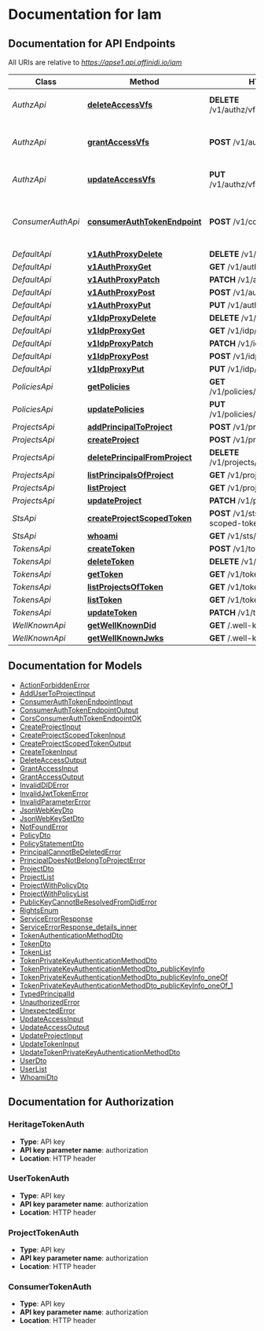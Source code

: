 # Documentation for Iam

<a name="documentation-for-api-endpoints"></a>

## Documentation for API Endpoints

All URIs are relative to *https://apse1.api.affinidi.io/iam*

| Class             | Method                                                                             | HTTP request                                     | Description                             |
| ----------------- | ---------------------------------------------------------------------------------- | ------------------------------------------------ | --------------------------------------- |
| _AuthzApi_        | [**deleteAccessVfs**](Apis/AuthzApi.md#deleteaccessvfs)                            | **DELETE** /v1/authz/vfs/access/{granteeDid}     | delete access of granteeDid             |
| _AuthzApi_        | [**grantAccessVfs**](Apis/AuthzApi.md#grantaccessvfs)                              | **POST** /v1/authz/vfs/access                    | Grant access to the virtual file system |
| _AuthzApi_        | [**updateAccessVfs**](Apis/AuthzApi.md#updateaccessvfs)                            | **PUT** /v1/authz/vfs/access/{granteeDid}        | Update access of granteeDid             |
| _ConsumerAuthApi_ | [**consumerAuthTokenEndpoint**](Apis/ConsumerAuthApi.md#consumerauthtokenendpoint) | **POST** /v1/consumer/oauth2/token               | The Consumer OAuth 2.0 Token Endpoint   |
| _DefaultApi_      | [**v1AuthProxyDelete**](Apis/DefaultApi.md#v1authproxydelete)                      | **DELETE** /v1/auth/{proxy+}                     |                                         |
| _DefaultApi_      | [**v1AuthProxyGet**](Apis/DefaultApi.md#v1authproxyget)                            | **GET** /v1/auth/{proxy+}                        |                                         |
| _DefaultApi_      | [**v1AuthProxyPatch**](Apis/DefaultApi.md#v1authproxypatch)                        | **PATCH** /v1/auth/{proxy+}                      |                                         |
| _DefaultApi_      | [**v1AuthProxyPost**](Apis/DefaultApi.md#v1authproxypost)                          | **POST** /v1/auth/{proxy+}                       |                                         |
| _DefaultApi_      | [**v1AuthProxyPut**](Apis/DefaultApi.md#v1authproxyput)                            | **PUT** /v1/auth/{proxy+}                        |                                         |
| _DefaultApi_      | [**v1IdpProxyDelete**](Apis/DefaultApi.md#v1idpproxydelete)                        | **DELETE** /v1/idp/{proxy+}                      |                                         |
| _DefaultApi_      | [**v1IdpProxyGet**](Apis/DefaultApi.md#v1idpproxyget)                              | **GET** /v1/idp/{proxy+}                         |                                         |
| _DefaultApi_      | [**v1IdpProxyPatch**](Apis/DefaultApi.md#v1idpproxypatch)                          | **PATCH** /v1/idp/{proxy+}                       |                                         |
| _DefaultApi_      | [**v1IdpProxyPost**](Apis/DefaultApi.md#v1idpproxypost)                            | **POST** /v1/idp/{proxy+}                        |                                         |
| _DefaultApi_      | [**v1IdpProxyPut**](Apis/DefaultApi.md#v1idpproxyput)                              | **PUT** /v1/idp/{proxy+}                         |                                         |
| _PoliciesApi_     | [**getPolicies**](Apis/PoliciesApi.md#getpolicies)                                 | **GET** /v1/policies/principals/{principalId}    |                                         |
| _PoliciesApi_     | [**updatePolicies**](Apis/PoliciesApi.md#updatepolicies)                           | **PUT** /v1/policies/principals/{principalId}    |                                         |
| _ProjectsApi_     | [**addPrincipalToProject**](Apis/ProjectsApi.md#addprincipaltoproject)             | **POST** /v1/projects/principals                 |                                         |
| _ProjectsApi_     | [**createProject**](Apis/ProjectsApi.md#createproject)                             | **POST** /v1/projects                            |                                         |
| _ProjectsApi_     | [**deletePrincipalFromProject**](Apis/ProjectsApi.md#deleteprincipalfromproject)   | **DELETE** /v1/projects/principals/{principalId} |                                         |
| _ProjectsApi_     | [**listPrincipalsOfProject**](Apis/ProjectsApi.md#listprincipalsofproject)         | **GET** /v1/projects/principals                  |                                         |
| _ProjectsApi_     | [**listProject**](Apis/ProjectsApi.md#listproject)                                 | **GET** /v1/projects                             |                                         |
| _ProjectsApi_     | [**updateProject**](Apis/ProjectsApi.md#updateproject)                             | **PATCH** /v1/projects/{projectId}               |                                         |
| _StsApi_          | [**createProjectScopedToken**](Apis/StsApi.md#createprojectscopedtoken)            | **POST** /v1/sts/create-project-scoped-token     |                                         |
| _StsApi_          | [**whoami**](Apis/StsApi.md#whoami)                                                | **GET** /v1/sts/whoami                           |                                         |
| _TokensApi_       | [**createToken**](Apis/TokensApi.md#createtoken)                                   | **POST** /v1/tokens                              |                                         |
| _TokensApi_       | [**deleteToken**](Apis/TokensApi.md#deletetoken)                                   | **DELETE** /v1/tokens/{tokenId}                  |                                         |
| _TokensApi_       | [**getToken**](Apis/TokensApi.md#gettoken)                                         | **GET** /v1/tokens/{tokenId}                     |                                         |
| _TokensApi_       | [**listProjectsOfToken**](Apis/TokensApi.md#listprojectsoftoken)                   | **GET** /v1/tokens/{tokenId}/projects            |                                         |
| _TokensApi_       | [**listToken**](Apis/TokensApi.md#listtoken)                                       | **GET** /v1/tokens                               |                                         |
| _TokensApi_       | [**updateToken**](Apis/TokensApi.md#updatetoken)                                   | **PATCH** /v1/tokens/{tokenId}                   |                                         |
| _WellKnownApi_    | [**getWellKnownDid**](Apis/WellKnownApi.md#getwellknowndid)                        | **GET** /.well-known/did.json                    |                                         |
| _WellKnownApi_    | [**getWellKnownJwks**](Apis/WellKnownApi.md#getwellknownjwks)                      | **GET** /.well-known/jwks.json                   |                                         |

<a name="documentation-for-models"></a>

## Documentation for Models

- [ActionForbiddenError](./Models/ActionForbiddenError.md)
- [AddUserToProjectInput](./Models/AddUserToProjectInput.md)
- [ConsumerAuthTokenEndpointInput](./Models/ConsumerAuthTokenEndpointInput.md)
- [ConsumerAuthTokenEndpointOutput](./Models/ConsumerAuthTokenEndpointOutput.md)
- [CorsConsumerAuthTokenEndpointOK](./Models/CorsConsumerAuthTokenEndpointOK.md)
- [CreateProjectInput](./Models/CreateProjectInput.md)
- [CreateProjectScopedTokenInput](./Models/CreateProjectScopedTokenInput.md)
- [CreateProjectScopedTokenOutput](./Models/CreateProjectScopedTokenOutput.md)
- [CreateTokenInput](./Models/CreateTokenInput.md)
- [DeleteAccessOutput](./Models/DeleteAccessOutput.md)
- [GrantAccessInput](./Models/GrantAccessInput.md)
- [GrantAccessOutput](./Models/GrantAccessOutput.md)
- [InvalidDIDError](./Models/InvalidDIDError.md)
- [InvalidJwtTokenError](./Models/InvalidJwtTokenError.md)
- [InvalidParameterError](./Models/InvalidParameterError.md)
- [JsonWebKeyDto](./Models/JsonWebKeyDto.md)
- [JsonWebKeySetDto](./Models/JsonWebKeySetDto.md)
- [NotFoundError](./Models/NotFoundError.md)
- [PolicyDto](./Models/PolicyDto.md)
- [PolicyStatementDto](./Models/PolicyStatementDto.md)
- [PrincipalCannotBeDeletedError](./Models/PrincipalCannotBeDeletedError.md)
- [PrincipalDoesNotBelongToProjectError](./Models/PrincipalDoesNotBelongToProjectError.md)
- [ProjectDto](./Models/ProjectDto.md)
- [ProjectList](./Models/ProjectList.md)
- [ProjectWithPolicyDto](./Models/ProjectWithPolicyDto.md)
- [ProjectWithPolicyList](./Models/ProjectWithPolicyList.md)
- [PublicKeyCannotBeResolvedFromDidError](./Models/PublicKeyCannotBeResolvedFromDidError.md)
- [RightsEnum](./Models/RightsEnum.md)
- [ServiceErrorResponse](./Models/ServiceErrorResponse.md)
- [ServiceErrorResponse_details_inner](./Models/ServiceErrorResponse_details_inner.md)
- [TokenAuthenticationMethodDto](./Models/TokenAuthenticationMethodDto.md)
- [TokenDto](./Models/TokenDto.md)
- [TokenList](./Models/TokenList.md)
- [TokenPrivateKeyAuthenticationMethodDto](./Models/TokenPrivateKeyAuthenticationMethodDto.md)
- [TokenPrivateKeyAuthenticationMethodDto_publicKeyInfo](./Models/TokenPrivateKeyAuthenticationMethodDto_publicKeyInfo.md)
- [TokenPrivateKeyAuthenticationMethodDto_publicKeyInfo_oneOf](./Models/TokenPrivateKeyAuthenticationMethodDto_publicKeyInfo_oneOf.md)
- [TokenPrivateKeyAuthenticationMethodDto_publicKeyInfo_oneOf_1](./Models/TokenPrivateKeyAuthenticationMethodDto_publicKeyInfo_oneOf_1.md)
- [TypedPrincipalId](./Models/TypedPrincipalId.md)
- [UnauthorizedError](./Models/UnauthorizedError.md)
- [UnexpectedError](./Models/UnexpectedError.md)
- [UpdateAccessInput](./Models/UpdateAccessInput.md)
- [UpdateAccessOutput](./Models/UpdateAccessOutput.md)
- [UpdateProjectInput](./Models/UpdateProjectInput.md)
- [UpdateTokenInput](./Models/UpdateTokenInput.md)
- [UpdateTokenPrivateKeyAuthenticationMethodDto](./Models/UpdateTokenPrivateKeyAuthenticationMethodDto.md)
- [UserDto](./Models/UserDto.md)
- [UserList](./Models/UserList.md)
- [WhoamiDto](./Models/WhoamiDto.md)

<a name="documentation-for-authorization"></a>

## Documentation for Authorization

<a name="HeritageTokenAuth"></a>

### HeritageTokenAuth

- **Type**: API key
- **API key parameter name**: authorization
- **Location**: HTTP header

<a name="UserTokenAuth"></a>

### UserTokenAuth

- **Type**: API key
- **API key parameter name**: authorization
- **Location**: HTTP header

<a name="ProjectTokenAuth"></a>

### ProjectTokenAuth

- **Type**: API key
- **API key parameter name**: authorization
- **Location**: HTTP header

<a name="ConsumerTokenAuth"></a>

### ConsumerTokenAuth

- **Type**: API key
- **API key parameter name**: authorization
- **Location**: HTTP header
